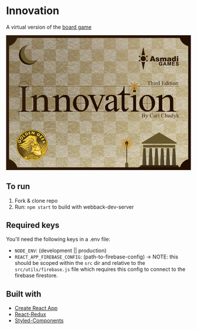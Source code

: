 # Innovation

A virtual version of the [board game](http://asmadigames.com/files/InnovationRules.pdf)

![game logo](./public/innovation.png)

## To run

1. Fork & clone repo
2. Run: `npm start` to build with webback-dev-server

## Required keys

You'll need the following keys in a .env file:

- `NODE_ENV`: (development || production)
- `REACT_APP_FIREBASE_CONFIG`: (path-to-firebase-config) -> NOTE: this should be scoped within the `src` dir and relative to the `src/utils/firebase.js` file which requires this config to connect to the firebase firestore.

## Built with

- [Create React App](https://create-react-app.dev/)
- [React-Redux](https://react-redux.js.org/)
- [Styled-Components](https://styled-components.com/)
